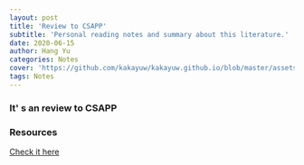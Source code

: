 ```yaml
---
layout: post
title: 'Review to CSAPP'
subtitle: 'Personal reading notes and summary about this literature.'
date: 2020-06-15
author: Hang Yu
categories: Notes
cover: 'https://github.com/kakayuw/kakayuw.github.io/blob/master/assets/img/csapp.jpg'
tags: Notes
---
```

### It' s an review to CSAPP

### Resources
[Check it here](/assets/pdf/CSAPP3.pdf)

